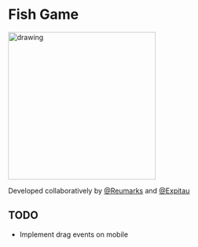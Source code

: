 # Fish Game
<img src="https://user-images.githubusercontent.com/22671898/195946041-f010a9ec-527a-4bfa-bbea-87a3c9d04fe9.jpg" alt="drawing" width="300"/>

Developed collaboratively by [@Reumarks](https://github.com/reumarks) and [@Expitau](https://github.com/expitau-dev)

## TODO
- Implement drag events on mobile
